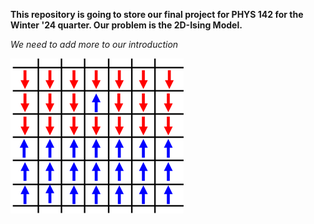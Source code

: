 **This repository is going to store our final project for PHYS 142 for the Winter '24 quarter. Our problem is the 2D-Ising Model.**

*We need to add more to our introduction*

![title](2DIsingModel.png)
